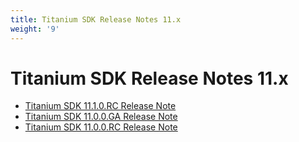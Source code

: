 ```yaml
---
title: Titanium SDK Release Notes 11.x
weight: '9'
---
```


# Titanium SDK Release Notes 11.x

* [Titanium SDK 11.1.0.RC Release Note](/guide/Titanium_SDK/Titanium_SDK_Release_Notes/Titanium_SDK_Release_Notes_11.x/Titanium_SDK_11.1.0.RC_Release_Note/)
* [Titanium SDK 11.0.0.GA Release Note](/guide/Titanium_SDK/Titanium_SDK_Release_Notes/Titanium_SDK_Release_Notes_11.x/Titanium_SDK_11.0.0.GA_Release_Note/)
* [Titanium SDK 11.0.0.RC Release Note](/guide/Titanium_SDK/Titanium_SDK_Release_Notes/Titanium_SDK_Release_Notes_11.x/Titanium_SDK_11.0.0.RC_Release_Note/)
